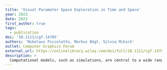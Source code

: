 ```yaml
---
title: 'Visual Parameter Space Exploration in Time and Space'
year: 2023
date: 2023
first_author: true
tags:
  - publication
doi: '10.1111/cgf.14785'
authors: 'Nikolaus Piccolotto, Markus Bögl, Silvia Miksch'
outlet: Computer Graphics Forum
external_url: https://onlinelibrary.wiley.com/doi/full/10.1111/cgf.14785
description: >
  Computational models, such as simulations, are central to a wide range of fields in science and industry. Those models take input parameters and produce some output. To fully exploit their utility, relations between parameters and outputs must be understood. These include, for example, which parameter setting produces the best result (optimization) or which ranges of parameter settings produce a wide variety of results (sensitivity). Such tasks are often difficult to achieve for various reasons, for example, the size of the parameter space, and supported with visual analytics. In this paper, we survey visual parameter space exploration (VPSE) systems involving spatial and temporal data. We focus on interactive visualizations and user interfaces. Through thematic analysis of the surveyed papers, we identify common workflow steps and approaches to support them. We also identify topics for future work that will help enable VPSE on a greater variety of computational models.
---
```

